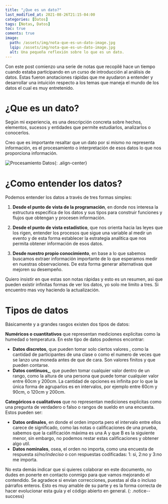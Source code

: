 ```yaml
---
title: "¿Que es un dato?"
last_modified_at: 2021-08-26T21:15-04:00
categories: [Datos]
tags: [Notas, Datos]
toc: true
coments: true
image:
  path: /assets/img/nota-que-es-un-dato-image.jpg
  lqip: /assets/img/nota-que-es-un-dato-image.jpg
  alt: Una pequeña reflexión sobre lo que es un dato.
---
```


Con este post comienzo una serie de notas que recopilé hace un tiempo cuando estaba participando en un curso de introducción al análisis de datos.  Estas fueron anotaciones rápidas que me ayudaron a entender y desarrollar una intuición respecto a los temas que maneja el mundo de los datos el cual es muy entretenido.  

# ¿Que es un dato?

Según mi experiencia, es una descripción concreta sobre hechos, elementos, sucesos y entidades que permite estudiarlos, analizarlos o conocerlos.

Creo que es importante resaltar que un dato por si mismo no representa información, es el procesamiento o interpretación de esos datos lo que nos proporciona información.

![Procesamiento Datos](https://upload.wikimedia.org/wikipedia/commons/e/e6/ProcesamientoDatos.svg){: .align-center}

# ¿Como entender los datos?

Podemos entender los datos a través de tres formas simples:

1. **Desde el punto de vista de la programación**, en donde nos interesa la estructura especifica de los datos y sus tipos para construir funciones y flujos que obtengan y procesen información.

2. **Desde el punto de vista estadístico**, que nos orienta hacia las leyes que los rigen, entender los procesos que sigue una variable al medir un evento y de esta forma establecer la estrategia analítica que nos permita obtener información de esos datos.

3. **Desde nuestro propio conocimiento**, en base a lo que sabemos buscamos extraer información importante de lo que esperamos medir en nuestras observaciones.  De esta forma generar alternativas que mejoren su desempeño.

Quiero insistir en que estas son notas rápidas y esto es un resumen, asi que pueden existir infinitas formas de ver los datos, yo solo me limito a tres.  Si encuentro mas voy haciendo la actualización.

# Tipos de datos

Básicamente y a grandes rasgos existen dos tipos de datos:

**Numéricos o cuantitativos** que representan mediciones explicitas como la humedad o temperatura.  En este tipo de datos podemos encontrar:
  - **Datos discretos**, que pueden tomar solo ciertos valores , como la cantidad de participantes de una clase o como el numero de veces que se lanzo una moneda antes de que de cara.  Son valores finitos y que pueden contarse.
  - **Datos continuos_**, que pueden tomar cualquier valor dentro de un rango, como la altura de una persona que puede tomar cualquier valor entre 60cm y 200cm.  La cantidad de opciones es infinita por lo que la única forma de agruparlos es en intervalos, por ejemplo entre 60cm y 90cm, o 120cm y 200cm.

**Categóricos o cualitativos** que no representan mediciones explicitas como una pregunta de verdadero o falso o rangos de sueldo en una encuesta.  Estos pueden ser: 
  - **Datos ordinales**, en donde el orden importa pero el intervalo entre ellos carece de significado, como las notas o calificaciones de una prueba, sabemos que la calificación máxima es una A y que B es la siguiente menor, sin embargo, no podemos restar estas calificaciones y obtener algo util.
  - **Datos nominales**, osea, el orden no importa, como una encuesta de respuesta *si/no/indeciso* o con respuestas codificadas: 1: si, 2:no y 3:no me importa.


No esta demás indicar que si quieres colaborar en este documento, no dudes en ponerte en contacto conmigo para que vamos mejorando el contendido. Se agradece si envían correcciones, puestas al día o incluso párrafos enteros. Esto es muy amable de su parte y es la forma correcta de hacer evolucionar esta guía y el código abierto en general.
{: .notice--success}